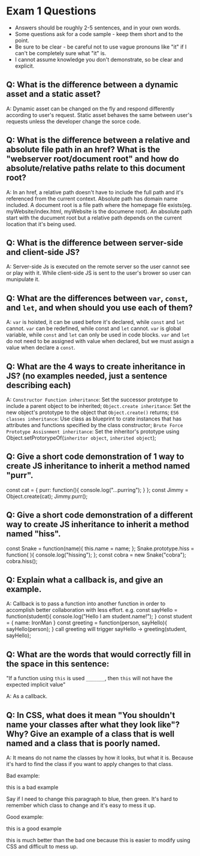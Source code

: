 # Exam 1 Questions

* Answers should be roughly 2-5 sentences, and in your own words.  
* Some questions ask for a code sample - keep them short and to the point.
* Be sure to be clear - be careful not to use vague pronouns like "it" if I can't be completely sure what "it" is.
* I cannot assume knowledge you don't demonstrate, so be clear and explicit.

## Q: What is the difference between a dynamic asset and a static asset?

A: Dynamic asset can be changed on the fly and respond differently according to user's request. Static asset behaves the same between user's requests unless the developer change the sorce code.

## Q: What is the difference between a relative and absolute file path in an href?  What is the "webserver root/document root" and how do absolute/relative paths relate to this document root?

A: In an href, a relative path doesn't have to include the full path and it's referenced from the current context. Absolute path has domain name included. A document root is a file path where the homepage file exists(eg. myWebsite/index.html, myWebsite is the documene root). An absolute path start with the ducument root but a relative path depends on the current location that it's being used.


## Q: What is the difference between server-side and client-side JS?

A: Server-side Js is executed on the remote server so the user cannot see or play with it. While client-side JS is sent to the user's brower so user can munipulate it.

## Q: What are the differences between `var`, `const`, and `let`, and when should you use each of them?

A: `var` is hoisted, it can be used before it's declared, while `const` and `let` cannot. 
    `var` can be redefined, while const and `let`  cannot.
    `var` is global variable, while `const` and `let`  can only be used in code blocks.
    `var` and `let`  do not need to be assigned with value when declared, but we must assign a value when declare a `const`.
    
        


## Q: What are the 4 ways to create inheritance in JS? (no examples needed, just a sentence describing each)

A: 
`Constructor Function inheritance`: 
Set the successor prototype to include a parent object to be inherited;
`Object.create inheritance`: 
Set the new object's prototype to the object that `Object.create()` returns;
`ES6 classes inheritance`: 
Use class as blueprint to crate instances that has attributes and functions specified by the class constructor;
`Brute Force Prototype Assisnment inheritance`: 
Set the inheritor's prototype using Object.setProtorypeOf(`inheritor object`, `inherited object`);
    
## Q: Give a short code demonstration of 1 way to create JS inheritance to __inherit__ a method named "purr".

const cat = {
    purr: function(){
    console.log("...purring");
    }
 };
const Jimmy = Object.create(cat);
Jimmy.purr();




## Q: Give a short code demonstration of a different way to create JS inheritance to __inherit__ a method named "hiss".

const Snake = function(name){
    this.name = name;
    };
    Snake.prototype.hiss = function( ){
    console.log("hissing");
    };
    const cobra = new Snake("cobra");
    cobra.hiss();





## Q: Explain what a callback is, and give an example.
A: Callback is to pass a function into another function in order to accomplish better collaboration with less effort.
e.g. 
const sayHello = function(student){
    console.log("Hello I am  student.name!");
}
const student = {
    name: IronMan
}
const greeting = function(person, sayHello){
    sayHello(person);
}
call greeting will trigger sayHello -> greeting(student, sayHello);
## Q: What are the words that would correctly fill in the space in this sentence:

"If a function using `this` is used `_______`, then `this` will not have the expected implicit value"

A: As a  callback.

## Q: In CSS, what does it mean "You shouldn't name your classes after what they look like"?   Why?  Give an example of a class that is well named and a class that is poorly named.

A: It means do not name the classes by how it looks, but what it is. Because it's hard to find the class if you want to apply changes to that class.  

Bad example: 
    <p class = "red"> this is a bad example </p>
    Say if I need to change this paragraph to blue, then green. It's hard to remember which class to change and it's easy to mess it up.

Good example:
    <p class = "header">this is a good example</p>
    this is much better than the bad one because this is easier to modify using CSS and difficult to mess up.
    
    
    
